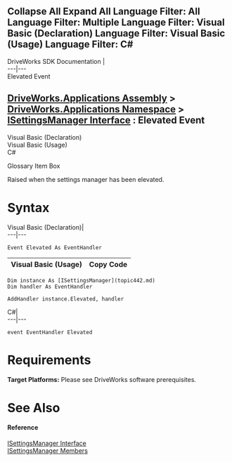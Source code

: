 Collapse All Expand All Language Filter: All  Language Filter: Multiple  Language Filter: Visual Basic (Declaration) Language Filter: Visual Basic (Usage) Language Filter: C#  
---  
DriveWorks SDK Documentation  |   
---|---  
Elevated Event   
  
[DriveWorks.Applications Assembly](topic13.md) > [DriveWorks.Applications Namespace](topic16.md) > [ISettingsManager Interface](topic442.md) : Elevated Event  
---  
  
Visual Basic (Declaration)    
Visual Basic (Usage)    
C# 

Glossary Item Box

Raised when the settings manager has been elevated. 

# Syntax

Visual Basic (Declaration)|   
---|---  
      
    
    Event Elevated As EventHandler  
  
Visual Basic (Usage)| Copy Code  
---|---  
      
    
    Dim instance As [ISettingsManager](topic442.md)
    Dim handler As EventHandler
     
    AddHandler instance.Elevated, handler  
  
C#|   
---|---  
      
    
    event EventHandler Elevated  
  
# Requirements

**Target Platforms:** Please see DriveWorks software prerequisites.

# See Also

#### Reference

[ISettingsManager Interface](topic442.md)   
[ISettingsManager Members](topic443.md)



